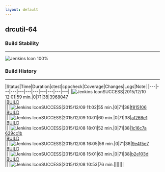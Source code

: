 ```yaml
---
layout: default
---
```

## drcutil-64
### Build Stability
___
![Jenkins Icon](http://jenkinshrg.github.io/images/48x48/health-80plus.png)
100%
  
### Build History
___
|Status|Time|Duration|<span class='badge'>ctest</span>|<span class='badge'>cppcheck</span>|Coverage|Changes|Logs|Note|
|---|---|---|---|---|---|---|---|---|---|
|![Jenkins Icon](http://jenkinshrg.github.io/images/24x24/blue.png)SUCCESS|2015/12/10 12:01|59 min.|0|71|38|[3968047](https://github.com/jrl-umi3218/hmc2/commit/3968047)<br>|[BUILD](https://drive.google.com/file/d/0B54sHwaxmuM4dkVIbjBlaHdmTFk/view?usp=drivesdk)<br>||
|![Jenkins Icon](http://jenkinshrg.github.io/images/24x24/blue.png)SUCCESS|2015/12/09 11:02|55 min.|0|71|38|[f815106](https://github.com/jrl-umi3218/hmc2/commit/f815106)<br>|[BUILD](https://drive.google.com/file/d/0B54sHwaxmuM4UEw5ZlR4UDJOQXc/view?usp=drivesdk)<br>||
|![Jenkins Icon](http://jenkinshrg.github.io/images/24x24/blue.png)SUCCESS|2015/12/09 10:01|60 min.|0|71|38|[af266e1](https://github.com/fkanehiro/hrpsys-base/commit/af266e1)<br>|[BUILD](https://drive.google.com/file/d/0B54sHwaxmuM4SF9pMUUtSDhfRW8/view?usp=drivesdk)<br>||
|![Jenkins Icon](http://jenkinshrg.github.io/images/24x24/blue.png)SUCCESS|2015/12/08 18:01|52 min.|0|71|38|[1c16c7a](https://github.com/jrl-umi3218/hrpcnoid/commit/1c16c7a)<br>[629cc1b](https://github.com/jrl-umi3218/hrpcnoid/commit/629cc1b)<br>|[BUILD](https://drive.google.com/file/d/0B54sHwaxmuM4dEhVaFBmb2NIXzQ/view?usp=drivesdk)<br>||
|![Jenkins Icon](http://jenkinshrg.github.io/images/24x24/blue.png)SUCCESS|2015/12/08 16:05|56 min.|0|71|38|[9e4f5e7](https://github.com/jrl-umi3218/hmc2/commit/9e4f5e7)<br>|[BUILD](https://drive.google.com/file/d/0B54sHwaxmuM4NGw5S09ocUR0QnM/view?usp=drivesdk)<br>||
|![Jenkins Icon](http://jenkinshrg.github.io/images/24x24/blue.png)SUCCESS|2015/12/08 15:01|63 min.|0|71|38|[b2e103d](https://github.com/jrl-umi3218/hmc2/commit/b2e103d)<br>|[BUILD](https://drive.google.com/file/d/0B54sHwaxmuM4MTZDemM5ck9TRUE/view?usp=drivesdk)<br>||
|![Jenkins Icon](http://jenkinshrg.github.io/images/24x24/blue.png)SUCCESS|2015/12/08 10:53|76 min.|||||||
